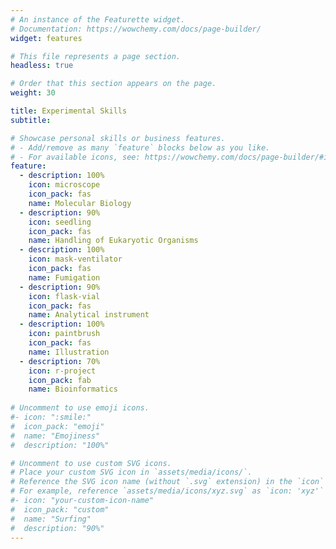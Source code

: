```yaml
---
# An instance of the Featurette widget.
# Documentation: https://wowchemy.com/docs/page-builder/
widget: features

# This file represents a page section.
headless: true

# Order that this section appears on the page.
weight: 30

title: Experimental Skills
subtitle:

# Showcase personal skills or business features.
# - Add/remove as many `feature` blocks below as you like.
# - For available icons, see: https://wowchemy.com/docs/page-builder/#icons
feature:
  - description: 100%
    icon: microscope
    icon_pack: fas
    name: Molecular Biology
  - description: 90%
    icon: seedling
    icon_pack: fas
    name: Handling of Eukaryotic Organisms 
  - description: 100%
    icon: mask-ventilator
    icon_pack: fas
    name: Fumigation
  - description: 90%
    icon: flask-vial
    icon_pack: fas
    name: Analytical instrument
  - description: 100%
    icon: paintbrush
    icon_pack: fas
    name: Illustration
  - description: 70%
    icon: r-project
    icon_pack: fab
    name: Bioinformatics  
  
# Uncomment to use emoji icons.
#- icon: ":smile:"
#  icon_pack: "emoji"
#  name: "Emojiness"
#  description: "100%"

# Uncomment to use custom SVG icons.
# Place your custom SVG icon in `assets/media/icons/`.
# Reference the SVG icon name (without `.svg` extension) in the `icon` field.
# For example, reference `assets/media/icons/xyz.svg` as `icon: 'xyz'`
#- icon: "your-custom-icon-name"
#  icon_pack: "custom"
#  name: "Surfing"
#  description: "90%"
---
```


